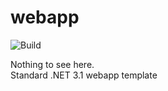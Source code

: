 # webapp

![Build](https://github.com/philipf/webapp/workflows/.NET%20Core/badge.svg)

Nothing to see here.  
Standard .NET 3.1 webapp template
